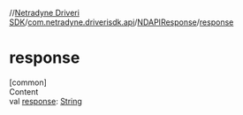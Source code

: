 //[Netradyne Driveri SDK](../../index.md)/[com.netradyne.driverisdk.api](../index.md)/[NDAPIResponse](index.md)/[response](response.md)



# response  
[common]  
Content  
val [response](response.md): [String](https://kotlinlang.org/api/latest/jvm/stdlib/kotlin/-string/index.html)  



